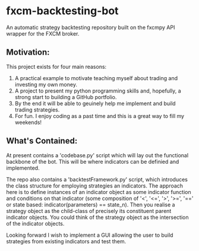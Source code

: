 # fxcm-backtesting-bot
An automatic strategy backtesting repository built on the fxcmpy API wrapper for the FXCM broker.

## Motivation:
This project exists for four main reasons: 
  1. A practical example to motivate teaching myself about trading and investing my own money.
  2. A project to present my python programming skills and, hopefully, a strong start to building a GitHub portfolio. 
  3. By the end it will be able to geuinely help me implement and build trading strategies.
  4. For fun. I enjoy coding as a past time and this is a great way to fill my weekends!

## What's Contained:
At present contains a 'codebase.py' script which will lay out the functional backbone of the bot. This will be where indicators can be definied and implemented.

The repo also contains a 'backtestFramework.py' script, which introduces the class structure for employing strategies an indicators. The approach here is to define
instances of an indicator object as some indicator function and conditions on that indicator 
(some composition of '<', '<=', '>', '>=', '==' or state based: indicator(parameters) == state_n). Then you realise a strategy object as the child-class of precisely its
constituent parent indicator objects. You could think of the strategy object as the intersection of the indicator objects. 

Looking forward I wish to implement a GUI allowing the user to build strategies from existing indicators and test them. 
